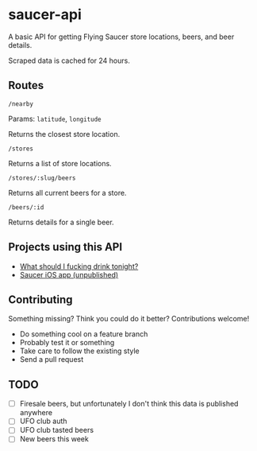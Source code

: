# saucer-api

A basic API for getting Flying Saucer store locations, beers, and beer details.

Scraped data is cached for 24 hours.

## Routes

`/nearby`

Params: `latitude`, `longitude`

Returns the closest store location.

`/stores`

Returns a list of store locations.

`/stores/:slug/beers`

Returns all current beers for a store.

`/beers/:id`

Returns details for a single beer.

## Projects using this API

* [What should I fucking drink tonight?](http://whatshouldifuckingdrinktonight.com/)
* [Saucer iOS app (unpublished)](https://github.com/nicinabox/Saucer)

## Contributing

Something missing? Think you could do it better? Contributions welcome!

* Do something cool on a feature branch
* Probably test it or something
* Take care to follow the existing style
* Send a pull request

## TODO

* [ ] Firesale beers, but unfortunately I don't think this data is published anywhere
* [ ] UFO club auth
* [ ] UFO club tasted beers
* [ ] New beers this week
